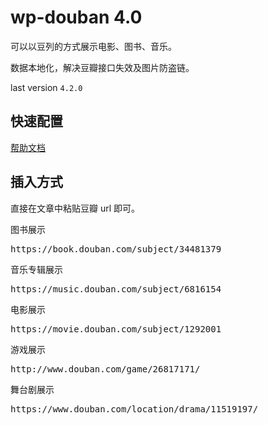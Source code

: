 # wp-douban 4.0

可以以豆列的方式展示电影、图书、音乐。

数据本地化，解决豆瓣接口失效及图片防盗链。

last version `4.2.0`

## 快速配置

[帮助文档](https://fatesinger.com/101050)

## 插入方式

直接在文章中粘贴豆瓣 url 即可。

图书展示

<pre data-type="shortcode">https://book.douban.com/subject/34481379</pre>

音乐专辑展示

<pre data-type="shortcode">https://music.douban.com/subject/6816154</pre>

电影展示

<pre data-type="shortcode">https://movie.douban.com/subject/1292001</pre>

游戏展示

<pre data-type="shortcode">http://www.douban.com/game/26817171/</pre>

舞台剧展示

<pre data-type="shortcode">https://www.douban.com/location/drama/11519197/</pre>
